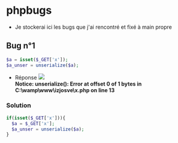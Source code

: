 # phpbugs
- Je stockerai ici les bugs que j'ai rencontré et fixé à main propre
## Bug n°1
```PHP
$a = isset($_GET['x']);
$a_unser = unserialize($a);
```
- Réponse
<img src="https://media.discordapp.net/attachments/772278494977196032/772279077495111680/unknown.png"/><br/>
**Notice: unserialize(): Error at offset 0 of 1 bytes in C:\wamp\www\izjosve\x.php on line 13**
### Solution
```PHP
if(isset($_GET['x'])){
  $a = $_GET['x'];
  $a_unser = unserialize($a);
}
```
